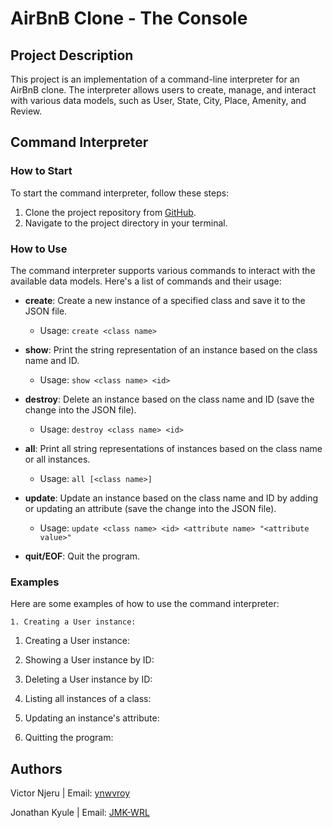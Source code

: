 # AirBnB Clone - The Console

## Project Description

This project is an implementation of a command-line interpreter for an AirBnB clone. The interpreter allows users to create, manage, and interact with various data models, such as User, State, City, Place, Amenity, and Review.

## Command Interpreter

### How to Start

To start the command interpreter, follow these steps:

1. Clone the project repository from [GitHub](https://github.com/JMK-WRL/AirBnB_clone.git).
2. Navigate to the project directory in your terminal.

### How to Use

The command interpreter supports various commands to interact with the available data models. Here's a list of commands and their usage:

- **create**: Create a new instance of a specified class and save it to the JSON file.
  - Usage: `create <class name>`
  
- **show**: Print the string representation of an instance based on the class name and ID.
  - Usage: `show <class name> <id>`
  
- **destroy**: Delete an instance based on the class name and ID (save the change into the JSON file).
  - Usage: `destroy <class name> <id>`
  
- **all**: Print all string representations of instances based on the class name or all instances.
  - Usage: `all [<class name>]`
  
- **update**: Update an instance based on the class name and ID by adding or updating an attribute (save the change into the JSON file).
  - Usage: `update <class name> <id> <attribute name> "<attribute value>"`
  
- **quit/EOF**: Quit the program.

### Examples

Here are some examples of how to use the command interpreter:

```
1. Creating a User instance:
```
1. Creating a User instance:


2. Showing a User instance by ID:


3. Deleting a User instance by ID:


4. Listing all instances of a class:

5. Updating an instance's attribute:


6. Quitting the program:



## Authors

Victor Njeru | Email: [ynwvroy](mailto:bennetfrmdao@gmail.com)

Jonathan Kyule | Email: [JMK-WRL](mailto:jonathankyule2@gmail.com)
                
